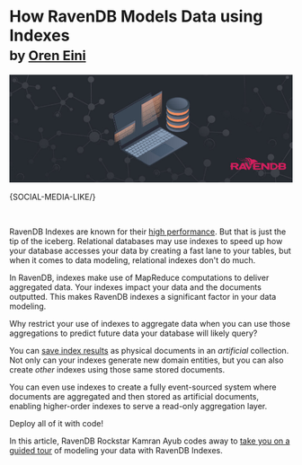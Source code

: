 # How RavenDB Models Data using Indexes <br/><small>by <a href="mailto:ayende@hibernatingrhinos.com">Oren Eini</a></small>

![How RavenDB Models Data using Indexes](images/codeproject-presents-how-ravendb-models-data-using-indexes.jpg)

{SOCIAL-MEDIA-LIKE/}

<br/>

RavenDB Indexes are known for their [high performance](https://ravendb.net/why-ravendb/high-performance). But that is just the tip of the iceberg. Relational databases may use indexes to speed up how your database accesses your data by creating a fast lane to your tables, but when it comes to data modeling, relational indexes don't do much.

In RavenDB, indexes make use of MapReduce computations to deliver aggregated data. Your indexes impact your data and the documents outputted. This makes RavenDB indexes a significant factor in your data modeling.

Why restrict your use of indexes to aggregate data when you can use those aggregations to predict future data your database will likely query?

You can [save index results](https://ravendb.net/docs/article-page/4.2/All/studio/database/indexes/create-map-reduce-index) as physical documents in an *artificial* collection. Not only can your indexes generate new domain entities, but you can also create *other* indexes using those same stored documents.

You can even use indexes to create a fully event-sourced system where documents are aggregated and then stored as artificial documents, enabling higher-order indexes to serve a read-only aggregation layer.

Deploy all of it with code!

In this article, RavenDB Rockstar Kamran Ayub codes away to <a href="https://www.codeproject.com/Articles/1348454/Data-Modeling-with-Indexes-in-RavenDB" target="_blank">take you on a guided tour</a> of modeling your data with RavenDB Indexes.